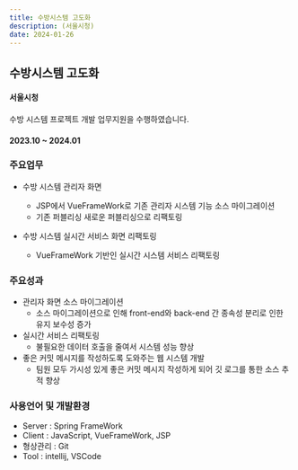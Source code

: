 ```yaml
---
title: 수방시스템 고도화
description: (서울시청)
date: 2024-01-26
---
```



## 수방시스템 고도화 

#### 서울시청

수방 시스템 프로젝트 개발 업무지원을 수행하였습니다.

#### 2023.10 ~ 2024.01

### 주요업무

- 수방 시스템 관리자 화면 
	- JSP에서 VueFrameWork로 기존 관리자 시스템 기능 소스 마이그레이션  
	- 기존 퍼블리싱 새로운 퍼블리싱으로 리팩토링 

- 수방 시스템 실시간 서비스 화면 리팩토링  
	- VueFrameWork 기반인 실시간 시스템 서비스 리팩토링 

 
### 주요성과

- 관리자 화면 소스 마이그레이션
	- 소스 마이그레이션으로 인해 front-end와 back-end 간 종속성 분리로 인한 유지 보수성 증가
- 실시간 서비스 리팩토링
	- 불필요한 데이터 호출을 줄여서 시스템 성능 향상
- 좋은 커밋 메시지를 작성하도록 도와주는 웹 시스템 개발 
	- 팀원 모두 가시성 있게 좋은 커밋 메시지 작성하게 되어 깃 로그를 통한 소스 추적 향상 
		
### 사용언어 및 개발환경 

- Server : Spring FrameWork
- Client : JavaScript, VueFrameWork, JSP
- 형상관리 : Git
- Tool : intellij, VSCode
